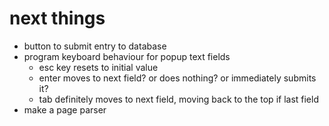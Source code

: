 # next things
- button to submit entry to database
- program keyboard behaviour for popup text fields
    - esc key resets to initial value
    - enter moves to next field? or does nothing? or immediately submits it?
    - tab definitely moves to next field, moving back to the top if last field
- make a page parser